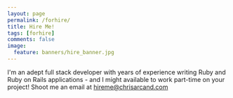 ```yaml
---
layout: page
permalink: /forhire/
title: Hire Me!
tags: [forhire]
comments: false
image:
  feature: banners/hire_banner.jpg
---
```


I'm an adept full stack developer with years of experience writing Ruby and Ruby on Rails applications -
and I might available to work part-time on your project! Shoot me an email at [hireme@chrisarcand.com][1]

[1]: mailto:hireme@chrisarcand.com

